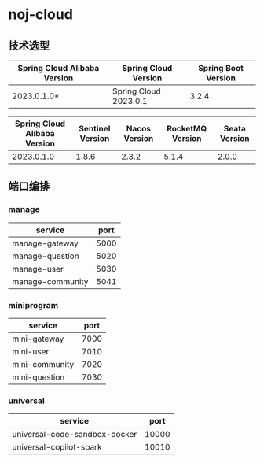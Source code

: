# noj-cloud

## 技术选型

| Spring Cloud Alibaba Version | 	Spring Cloud Version | 	Spring Boot Version |
|------------------------------|-----------------------|----------------------|
| 2023.0.1.0*                  | Spring Cloud 2023.0.1 | 3.2.4                |

| Spring Cloud Alibaba Version | 	Sentinel Version | 	Nacos Version | 	RocketMQ Version | 	Seata Version |
|------------------------------|-------------------|----------------|-------------------|----------------|
| 2023.0.1.0                   | 	1.8.6            | 	2.3.2	        | 5.1.4             | 	2.0.0         |

## 端口编排

### manage

| service          | port |
|------------------|------|
| manage-gateway   | 5000 |
| manage-question  | 5020 |
| manage-user      | 5030 |
| manage-community | 5041 |

### miniprogram

| service        | port |
|----------------|------|
| mini-gateway   | 7000 |
| mini-user      | 7010 |
| mini-community | 7020 |
| mini-question  | 7030 |

### universal

| service                       | port  |
|-------------------------------|-------|
| universal-code-sandbox-docker | 10000 |
| universal-copilot-spark       | 10010 |
